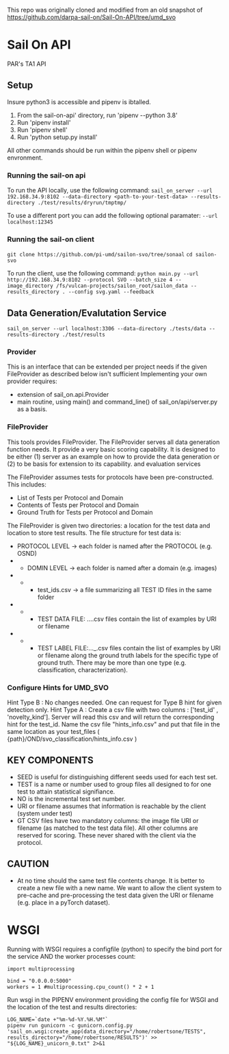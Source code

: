 This repo was originally cloned and modified from an old snapshot of https://github.com/darpa-sail-on/Sail-On-API/tree/umd_svo

# Sail On API
PAR's TA1 API

## Setup

Insure python3 is accessible and pipenv is ibtalled.

1. From the sail-on-api' directory, run 'pipenv --python 3.8'
2. Run 'pipenv install'
2. Run 'pipenv shell'
3. Run 'python setup.py install'

All other commands should be run within the pipenv shell or pipenv envronment.

### Running the sail-on api

To run the API locally, use the following command:
   `sail_on_server --url 192.168.34.9:8102 --data-directory <path-to-your-test-data> --results-directory ./test/results/dryrun/tmptmp/`

To use a different port you can add the following optional paramater:
   `--url localhost:12345`

### Running the sail-on client

`git clone https://github.com/pi-umd/sailon-svo/tree/sonaal`
`cd sailon-svo`

To run the client, use the following command:
   `python main.py --url http://192.168.34.9:8102 --protocol SVO --batch_size 4 --image_directory /fs/vulcan-projects/sailon_root/sailon_data --results_directory . --config svg.yaml --feedback`


## Data Generation/Evalutation Service

`sail_on_server --url localhost:3306 --data-directory ./tests/data --results-directory ./test/results`


### Provider

This is an interface that can be extended per project needs if the given FileProvider as described below isn't sufficient
Implementing your own provider requires:
* extension of sail_on.api.Provider
* main routine, using main() and command_line() of sail_on/api/server.py as a basis.

### FileProvider
This tools provides FileProvider. The FileProvider serves all data generation function needs.
It provide a very basic scoring capability.  It is designed to be either
 (1) server as an example on how to provide the data generation or (2) to be basis for extension to its capability.
and evaluation services

The FileProvider assumes tests for protocols have been pre-constructed. This includes:
* List of Tests per Protocol and Domain
* Contents of Tests per Protocol and Domain
* Ground Truth for Tests per Protocol and Domain 

The FileProvider is given two directories: a location for the test data and location to store test results.
The file structure for test data is:
+ PROTOCOL LEVEL -> each folder is named after the PROTOCOL (e.g. OSND)
+ + DOMIN LEVEL -> each folder is named after a domain (e.g. images)
+ + + test_ids.csv -> a file summarizing all TEST ID files in the same folder
+ + + TEST DATA FILE: <PROTOCOL>.<TEST>.<NO>.<SEED>.csv files contain the list of examples by URI or filename
+ + + TEST LABEL FILE:<PROTOCOL>.<TEST>.<NO>.<SEED>_<GTTYPE>.csv files contain the list of examples by URI or filename along the ground truth labels for the specific type of ground truth.  There may be more than one type (e.g. classification, characterization).

### Configure Hints for UMD_SVO
Hint Type B : No changes needed. One can request for Type B hint for given detection only.
Hint Type A : Create a csv file with two columns : ['test_id' , 'novelty_kind']. Server will read this csv and will return the corresponding hint for the test_id. Name the csv file "hints_info.csv" and put that file in the same location as your test_files ( {path}/OND/svo_classification/hints_info.csv )

## KEY COMPONENTS

* SEED is useful for distinguishing different seeds used for each test set.
* TEST is a name or number used to group files all designed to for one test to attain statistical signifiance.
* NO is the incremental test set number.
* URI or filename assumes that information is reachable by the client (system under test)
* GT CSV files have two mandatory columns: the image file URI or filename (as matched to the test data file).  All other columns are reserved for scoring.
These never shared with the client via the protocol.


## CAUTION

* At no time should the same test file contents change.  It is better to create a new file with a new name.
We want to allow the client system to pre-cache and pre-processing the test data given the URI or filename  (e.g. place in a pyTorch dataset).


# WSGI

Running with WSGI requires a configfile (python) to specify the bind port for the service AND the worker processes count:

```
import multiprocessing

bind = "0.0.0.0:5000"
workers = 1 #multiprocessing.cpu_count() * 2 + 1
```

Run wsgi in the PIPENV environment providing the config file for WSGI and the location of the test and results directories:

```
LOG_NAME=`date +"%m-%d-%Y.%H.%M"`
pipenv run gunicorn -c gunicorn.config.py 'sail_on.wsgi:create_app(data_directory="/home/robertsone/TESTS", results_directory="/home/robertsone/RESULTS")' >> "${LOG_NAME}_unicorn_0.txt" 2>&1
```
